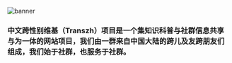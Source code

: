 ![banner](https://github.com/user-attachments/assets/1c49389f-4a81-4229-8a99-86bfca76a131)

### 中文跨性别维基（Transzh）项目是一个集知识科普与社群信息共享与为一体的网站项目，我们由一群来自中国大陆的跨儿及友跨朋友们组成，我们始于社群，也服务于社群。
